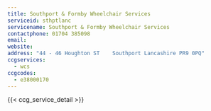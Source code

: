 ```yaml
---
title: Southport & Formby Wheelchair Services
serviceid: sthptlanc
servicename: Southport & Formby Wheelchair Services
contactphone: 01704 385098
email: 
website: 
address: "44 - 46 Houghton ST    Southport Lancashire PR9 0PQ"
ccgservices:
  - wcs
ccgcodes:
  - e38000170
---
```


{{< ccg_service_detail >}}
